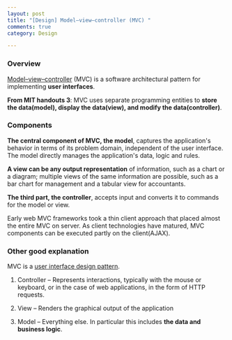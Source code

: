 ```yaml
---
layout: post
title: "[Design] Model–view–controller (MVC) "
comments: true
category: Design

---
```


### Overview

[Model–view–controller](http://en.wikipedia.org/wiki/Model%E2%80%93view%E2%80%93controller) (MVC) is a software architectural pattern for implementing __user interfaces__. 

__From MIT handouts 3__: MVC uses separate programming entities to __store the data(model), display the data(view), and modify the data(controller)__. 

### Components 

__The central component of MVC, the model__, captures the application's behavior in terms of its problem domain, independent of the user interface. The model directly manages the application's data, logic and rules. 

__A view can be any output representation__ of information, such as a chart or a diagram; multiple views of the same information are possible, such as a bar chart for management and a tabular view for accountants. 

__The third part, the controller__, accepts input and converts it to commands for the model or view.

Early web MVC frameworks took a thin client approach that placed almost the entire MVC on server. As client technologies have matured, MVC components can be executed partly on the client(AJAX). 

### Other good explanation

MVC is a [user interface design pattern](http://geekswithblogs.net/gregorymalcolm/archive/2009/07/14/user-interface-patterns.aspx). 

1. Controller – Represents interactions, typically with the mouse or keyboard, or in the case of web applications, in the form of HTTP requests.
 
1. View – Renders the graphical output of the application
 
1. Model – Everything else. In particular this includes __the data and business logic__. 

